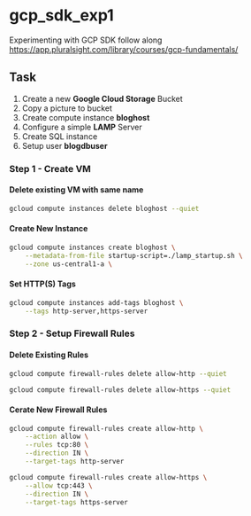 # gcp_sdk_exp1
Experimenting with GCP SDK follow along https://app.pluralsight.com/library/courses/gcp-fundamentals/ 

## Task
1. Create a new **Google Cloud Storage** Bucket
1. Copy a picture to bucket
1. Create compute instance **bloghost**
1. Configure a simple **LAMP** Server
1. Create SQL instance
1. Setup user **blogdbuser**

### Step 1 - Create VM
#### Delete existing VM with same name

```bash
gcloud compute instances delete bloghost --quiet
```

#### Create New Instance 

```bash
gcloud compute instances create bloghost \
    --metadata-from-file startup-script=./lamp_startup.sh \
    --zone us-central1-a \
```

#### Set  HTTP(S) Tags

```bash
gcloud compute instances add-tags bloghost \
    --tags http-server,https-server
```

### Step 2 - Setup Firewall Rules

#### Delete Existing Rules

```bash
gcloud compute firewall-rules delete allow-http --quiet
```

```bash
gcloud compute firewall-rules delete allow-https --quiet
```

#### Cerate New Firewall Rules

```bash
gcloud compute firewall-rules create allow-http \
    --action allow \
    --rules tcp:80 \
    --direction IN \
    --target-tags http-server
```

```bash
gcloud compute firewall-rules create allow-https \
    --allow tcp:443 \
    --direction IN \
    --target-tags https-server
```
